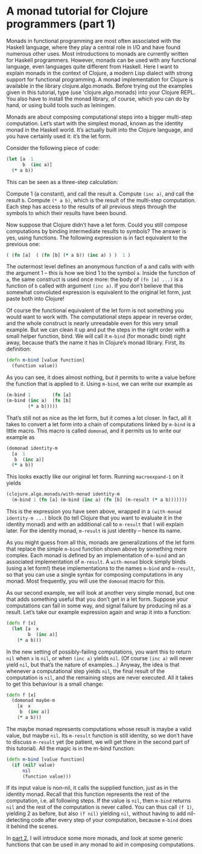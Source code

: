 A monad tutorial for Clojure programmers (part 1)
=================

Monads in functional programming are most often associated with the Haskell language, where they play a central role in
I/O and have found numerous other uses. Most introductions to monads are currently written for Haskell programmers.
However, monads can be used with any functional language, even languages quite different from Haskell. Here I want to
explain monads in the context of Clojure, a modern Lisp dialect with strong support for functional programming. A monad
implementation for Clojure is available in the library clojure.algo.monads. Before trying out the examples given in this
tutorial, type (use 'clojure.algo.monads) into your Clojure REPL. You also have to install the monad library, of course,
which you can do by hand, or using build tools such as leiningen.

Monads are about composing computational steps into a bigger multi-step computation. Let’s start with the simplest
monad, known as the identity monad in the Haskell world. It’s actually built into the Clojure language, and you have
certainly used it: it’s the let form.

Consider the following piece of code:

```clj
(let [a  1
      b  (inc a)]
  (* a b))
```
This can be seen as a three-step calculation:

Compute 1 (a constant), and call the result a.
Compute ``(inc a)``, and call the result `b`.
Compute ``(* a b)``, which is the result of the multi-step computation.
Each step has access to the results of all previous steps through the symbols to which their results have been bound.

Now suppose that Clojure didn’t have a let form. Could you still compose computations by binding intermediate results to
symbols? The answer is yes, using functions. The following expression is in fact equivalent to the previous one:

```clj
( (fn [a]  ( (fn [b] (* a b)) (inc a) ) )  1 )
```
The outermost level defines an anonymous function of a and calls with with the argument 1 – this is how we bind 1 to the
symbol ``a``. Inside the function of ``a``, the same construct is used once more: the body of ``(fn [a] ...)`` is a
function of ``b`` called with argument ``(inc a)``. If you don’t believe that this somewhat convoluted expression is
equivalent to the original let form, just paste both into Clojure!

Of course the functional equivalent of the let form is not something you would want to work with. The computational
steps appear in reverse order, and the whole construct is nearly unreadable even for this very small example. But we can
clean it up and put the steps in the right order with a small helper function, bind. We will call it ``m-bind`` (for
monadic bind) right away, because that’s the name it has in Clojure’s monad library. First, its definition:

```clj
(defn m-bind [value function]
  (function value))
```
As you can see, it does almost nothing, but it permits to write a value before the function that is applied to it. Using
``m-bind``, we can write our example as

```clj
(m-bind 1        (fn [a]
(m-bind (inc a)  (fn [b]
        (* a b)))))
```

That’s still not as nice as the let form, but it comes a lot closer. In fact, all it takes to convert a let form into a
chain of computations linked by ``m-bind`` is a little macro. This macro is called ``domonad``, and it permits us to
write our example as

```clj
(domonad identity-m
  [a  1
   b  (inc a)]
  (* a b))
```

This looks exactly like our original let form. Running ``macroexpand-1`` on it yields

```clj
(clojure.algo.monads/with-monad identity-m
  (m-bind 1 (fn [a] (m-bind (inc a) (fn [b] (m-result (* a b)))))))
```

This is the expression you have seen above, wrapped in a ``(with-monad identity-m ...)`` block (to tell Clojure that you
want to evaluate it in the identity monad) and with an additional call to ``m-result`` that I will explain later. For
the identity monad, ``m-result`` is just identity – hence its name.

As you might guess from all this, monads are generalizations of the let form that replace the simple ``m-bind`` function
shown above by something more complex. Each monad is defined by an implementation of ``m-bind`` and an associated
implementation of ``m-result``. A ``with-monad`` block simply binds (using a let form!) these implementations to the
names ``m-bind`` and ``m-result``, so that you can use a single syntax for composing computations in any monad. Most
frequently, you will use the ``domonad`` macro for this.

As our second example, we will look at another very simple monad, but one that adds something useful that you don’t get
in a let form. Suppose your computations can fail in some way, and signal failure by producing nil as a result. Let’s
take our example expression again and wrap it into a function:

```clj
(defn f [x]
  (let [a  x
        b  (inc a)]
    (* a b)))
```

In the new setting of possibly-failing computations, you want this to return ``nil`` when ``x`` is ``nil``, or when
``(inc a)`` yields ``nil``. (Of course ``(inc a)`` will never yield ``nil``, but that’s the nature of examples…) Anyway,
the idea is that whenever a computational step yields ``nil``, the final result of the computation is ``nil``, and the
remaining steps are never executed. All it takes to get this behaviour is a small change:

```clj
(defn f [x]
  (domonad maybe-m
    [a  x
     b  (inc a)]
    (* a b)))
```

The maybe monad represents computations whose result is maybe a valid value, but maybe ``nil``. Its ``m-result``
function is still identity, so we don’t have to discuss ``m-result`` yet (be patient, we will get there in the second
part of this tutorial). All the magic is in the m-bind function:

```clj
(defn m-bind [value function]
  (if (nil? value)
      nil
      (function value)))
```

If its input value is non-nil, it calls the supplied function, just as in the identity monad. Recall that this function
represents the rest of the computation, i.e. all following steps. If the value is ``nil``, then ``m-bind`` returns
``nil`` and the rest of the computation is never called. You can thus call ``(f 1)``, yielding 2 as before, but also
``(f nil)`` yielding ``nil``, without having to add nil-detecting code after every step of your computation, because
``m-bind`` does it behind the scenes.

In [part 2](PART2.md), I will introduce some more monads, and look at some generic functions that can be used in any
monad to aid in composing computations.
